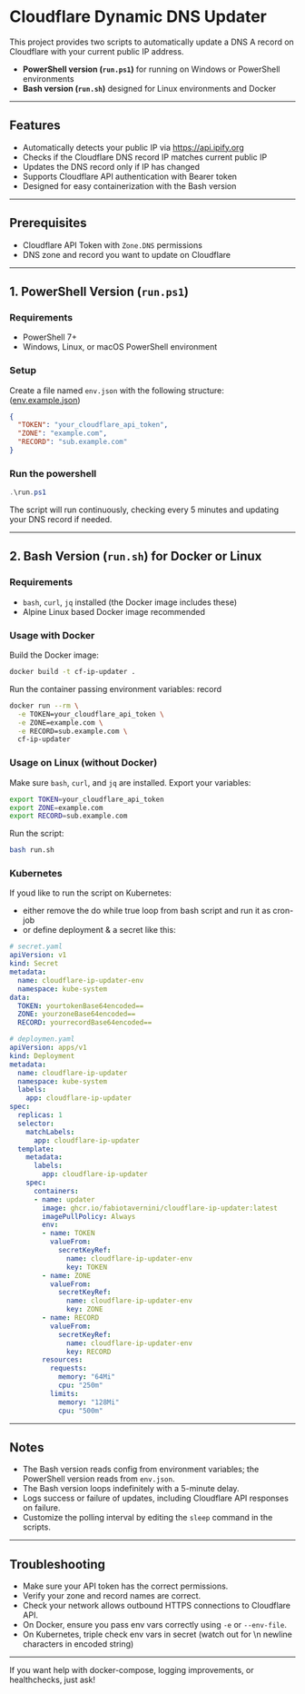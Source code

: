 # Cloudflare Dynamic DNS Updater

This project provides two scripts to automatically update a DNS A record on Cloudflare with your current public IP address.

- **PowerShell version (`run.ps1`)** for running on Windows or PowerShell environments
- **Bash version (`run.sh`)** designed for Linux environments and Docker

---

## Features

- Automatically detects your public IP via https://api.ipify.org  
- Checks if the Cloudflare DNS record IP matches current public IP  
- Updates the DNS record only if IP has changed  
- Supports Cloudflare API authentication with Bearer token  
- Designed for easy containerization with the Bash version  

---

## Prerequisites

- Cloudflare API Token with `Zone.DNS` permissions  
- DNS zone and record you want to update on Cloudflare  

---

## 1. PowerShell Version (`run.ps1`)

### Requirements

- PowerShell 7+  
- Windows, Linux, or macOS PowerShell environment  

### Setup

Create a file named `env.json` with the following structure: ([env.example.json](./env.example.json))

```json
{
  "TOKEN": "your_cloudflare_api_token",
  "ZONE": "example.com",
  "RECORD": "sub.example.com"
}
```

### Run the powershell

```powershell
.\run.ps1
```

The script will run continuously, checking every 5 minutes and updating your DNS record if needed.

---

## 2. Bash Version (`run.sh`) for Docker or Linux

### Requirements

- `bash`, `curl`, `jq` installed (the Docker image includes these)  
- Alpine Linux based Docker image recommended  

### Usage with Docker

Build the Docker image:

```sh
docker build -t cf-ip-updater .
```

Run the container passing environment variables:
record
```sh
docker run --rm \
  -e TOKEN=your_cloudflare_api_token \
  -e ZONE=example.com \
  -e RECORD=sub.example.com \
  cf-ip-updater
```

### Usage on Linux (without Docker)

Make sure `bash`, `curl`, and `jq` are installed. Export your variables:

```sh
export TOKEN=your_cloudflare_api_token
export ZONE=example.com
export RECORD=sub.example.com
```

Run the script:

```sh
bash run.sh
```


### Kubernetes
If youd like to run the script on Kubernetes:
  - either remove the do while true loop from bash script and run it as cron-job
  - or define deployment & a secret like this:

```yaml
# secret.yaml
apiVersion: v1
kind: Secret
metadata:
  name: cloudflare-ip-updater-env
  namespace: kube-system
data:
  TOKEN: yourtokenBase64encoded==
  ZONE: yourzoneBase64encoded==
  RECORD: yourrecordBase64encoded==

```


```yaml
# deploymen.yaml
apiVersion: apps/v1
kind: Deployment
metadata:
  name: cloudflare-ip-updater
  namespace: kube-system
  labels:
    app: cloudflare-ip-updater
spec:
  replicas: 1
  selector:
    matchLabels:
      app: cloudflare-ip-updater
  template:
    metadata:
      labels:
        app: cloudflare-ip-updater
    spec:
      containers:
      - name: updater
        image: ghcr.io/fabiotavernini/cloudflare-ip-updater:latest
        imagePullPolicy: Always
        env:
        - name: TOKEN
          valueFrom:
            secretKeyRef:
              name: cloudflare-ip-updater-env
              key: TOKEN
        - name: ZONE
          valueFrom:
            secretKeyRef:
              name: cloudflare-ip-updater-env
              key: ZONE
        - name: RECORD
          valueFrom:
            secretKeyRef:
              name: cloudflare-ip-updater-env
              key: RECORD
        resources:
          requests:
            memory: "64Mi"
            cpu: "250m"
          limits:
            memory: "128Mi"
            cpu: "500m"

```

---

## Notes

- The Bash version reads config from environment variables; the PowerShell version reads from `env.json`.  
- The Bash version loops indefinitely with a 5-minute delay.  
- Logs success or failure of updates, including Cloudflare API responses on failure.  
- Customize the polling interval by editing the `sleep` command in the scripts.  

---

## Troubleshooting

- Make sure your API token has the correct permissions.  
- Verify your zone and record names are correct.  
- Check your network allows outbound HTTPS connections to Cloudflare API.  
- On Docker, ensure you pass env vars correctly using `-e` or `--env-file`.
- On Kubernetes, triple check env vars in secret (watch out for \n newline characters in encoded string)

---

If you want help with docker-compose, logging improvements, or healthchecks, just ask!
